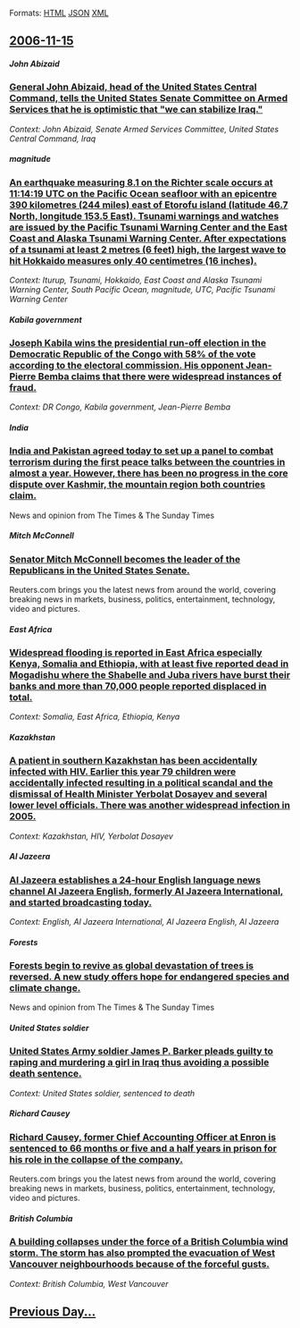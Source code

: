 
Formats: [HTML](2006/11/15/index.html)  [JSON](2006/11/15/index.json)  [XML](2006/11/15/index.xml)  

## [2006-11-15](/news/2006/11/15/index.md)

##### John Abizaid
### [ General John Abizaid, head of the United States Central Command, tells the United States Senate Committee on Armed Services that he is optimistic that "we can stabilize Iraq." ](/news/2006/11/15/general-john-abizaid-head-of-the-united-states-central-command-tells-the-united-states-senate-committee-on-armed-services-that-he-is-opti.md)
_Context: John Abizaid, Senate Armed Services Committee, United States Central Command, Iraq_

##### magnitude
### [ An earthquake measuring 8.1 on the Richter scale occurs at 11:14:19 UTC on the Pacific Ocean seafloor with an epicentre 390 kilometres (244 miles) east of Etorofu island (latitude 46.7 North, longitude 153.5 East). Tsunami warnings and watches are issued by the Pacific Tsunami Warning Center and the East Coast and Alaska Tsunami Warning Center. After expectations of a tsunami at least 2 metres (6 feet) high, the largest wave to hit Hokkaido measures only 40 centimetres (16 inches).](/news/2006/11/15/an-earthquake-measuring-8-1-on-the-richter-scale-occurs-at-11-14-19-utc-on-the-pacific-ocean-seafloor-with-an-epicentre-390-kilometres-244.md)
_Context: Iturup, Tsunami, Hokkaido, East Coast and Alaska Tsunami Warning Center, South Pacific Ocean, magnitude, UTC, Pacific Tsunami Warning Center_

##### Kabila government
### [ Joseph Kabila wins the presidential run-off election in the Democratic Republic of the Congo with 58% of the vote according to the electoral commission. His opponent Jean-Pierre Bemba claims that there were widespread instances of fraud. ](/news/2006/11/15/joseph-kabila-wins-the-presidential-run-off-election-in-the-democratic-republic-of-the-congo-with-58-of-the-vote-according-to-the-electora.md)
_Context: DR Congo, Kabila government, Jean-Pierre Bemba_

##### India
### [ India and Pakistan agreed today to set up a panel to combat terrorism during the first peace talks between the countries in almost a year. However, there has been no progress in the core dispute over Kashmir, the mountain region both countries claim. ](/news/2006/11/15/india-and-pakistan-agreed-today-to-set-up-a-panel-to-combat-terrorism-during-the-first-peace-talks-between-the-countries-in-almost-a-year.md)
News and opinion from The Times &amp; The Sunday Times

##### Mitch McConnell
### [ Senator Mitch McConnell becomes the leader of the Republicans in the United States Senate. ](/news/2006/11/15/senator-mitch-mcconnell-becomes-the-leader-of-the-republicans-in-the-united-states-senate.md)
Reuters.com brings you the latest news from around the world, covering breaking news in markets, business, politics, entertainment, technology, video and pictures.

##### East Africa
### [ Widespread flooding is reported in East Africa especially Kenya, Somalia and Ethiopia, with at least five reported dead in Mogadishu where the Shabelle and Juba rivers have burst their banks and more than 70,000 people reported displaced in total. ](/news/2006/11/15/widespread-flooding-is-reported-in-east-africa-especially-kenya-somalia-and-ethiopia-with-at-least-five-reported-dead-in-mogadishu-where.md)
_Context: Somalia, East Africa, Ethiopia, Kenya_

##### Kazakhstan
### [ A patient in southern Kazakhstan has been accidentally infected with HIV. Earlier this year 79 children were accidentally infected resulting in a political scandal and the dismissal of Health Minister Yerbolat Dosayev and several lower level officials. There was another widespread infection in 2005. ](/news/2006/11/15/a-patient-in-southern-kazakhstan-has-been-accidentally-infected-with-hiv-earlier-this-year-79-children-were-accidentally-infected-resultin.md)
_Context: Kazakhstan, HIV, Yerbolat Dosayev_

##### Al Jazeera
### [ Al Jazeera establishes a 24-hour English language news channel Al Jazeera English, formerly Al Jazeera International, and started broadcasting today. ](/news/2006/11/15/al-jazeera-establishes-a-24-hour-english-language-news-channel-al-jazeera-english-formerly-al-jazeera-international-and-started-broadcast.md)
_Context: English, Al Jazeera International, Al Jazeera English, Al Jazeera_

##### Forests
### [ Forests begin to revive as global devastation of trees is reversed. A new study offers hope for endangered species and climate change. ](/news/2006/11/15/forests-begin-to-revive-as-global-devastation-of-trees-is-reversed-a-new-study-offers-hope-for-endangered-species-and-climate-change.md)
News and opinion from The Times &amp; The Sunday Times

##### United States soldier
### [ United States Army soldier James P. Barker pleads guilty to raping and murdering a girl in Iraq thus avoiding a possible death sentence. ](/news/2006/11/15/united-states-army-soldier-james-p-barker-pleads-guilty-to-raping-and-murdering-a-girl-in-iraq-thus-avoiding-a-possible-death-sentence.md)
_Context: United States soldier, sentenced to death_

##### Richard Causey
### [ Richard Causey, former Chief Accounting Officer at Enron is sentenced to 66 months or five and a half years in prison for his role in the collapse of the company. ](/news/2006/11/15/richard-causey-former-chief-accounting-officer-at-enron-is-sentenced-to-66-months-or-five-and-a-half-years-in-prison-for-his-role-in-the-c.md)
Reuters.com brings you the latest news from around the world, covering breaking news in markets, business, politics, entertainment, technology, video and pictures.

##### British Columbia
### [ A building collapses under the force of a British Columbia wind storm. The storm has also prompted the evacuation of West Vancouver neighbourhoods because of the forceful gusts. ](/news/2006/11/15/a-building-collapses-under-the-force-of-a-british-columbia-wind-storm-the-storm-has-also-prompted-the-evacuation-of-west-vancouver-neighbo.md)
_Context: British Columbia, West Vancouver_

## [Previous Day...](/news/2006/11/14/index.md)

